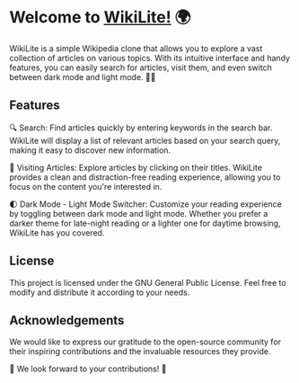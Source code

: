 # Welcome to [WikiLite!](https://wikilite.vercel.app/) 🌍

WikiLite is a simple Wikipedia clone that allows you to explore a vast collection of articles on various topics. With its intuitive interface and handy features, you can easily search for articles, visit them, and even switch between dark mode and light mode. 🌙🌞

## Features
🔍 Search: Find articles quickly by entering keywords in the search bar. WikiLite will display a list of relevant articles based on your search query, making it easy to discover new information.

📖 Visiting Articles: Explore articles by clicking on their titles. WikiLite provides a clean and distraction-free reading experience, allowing you to focus on the content you're interested in.

🌓 Dark Mode - Light Mode Switcher: Customize your reading experience by toggling between dark mode and light mode. Whether you prefer a darker theme for late-night reading or a lighter one for daytime browsing, WikiLite has you covered.

## License
This project is licensed under the GNU General Public License. Feel free to modify and distribute it according to your needs.

## Acknowledgements
We would like to express our gratitude to the open-source community for their inspiring contributions and the invaluable resources they provide.

🎉 We look forward to your contributions! 🎉
